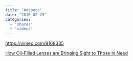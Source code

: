 ```yaml
---
title: "Adspecs"
date: "2010-02-25"
categories: 
  - "shares"
  - "videos"
---
```


https://vimeo.com/9168335

[How Oil-Filled Lenses are Bringing Sight to Those in Need](http://gizmodo.com/5463368/how-oil+filled-lenses-are-bringing-sight-to-those-in-need)
